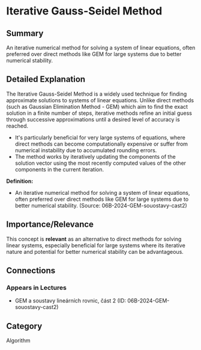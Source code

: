 # Iterative Gauss-Seidel Method

## Summary
An iterative numerical method for solving a system of linear equations, often preferred over direct methods like GEM for large systems due to better numerical stability.

## Detailed Explanation
The Iterative Gauss-Seidel Method is a widely used technique for finding approximate solutions to systems of linear equations. Unlike direct methods (such as Gaussian Elimination Method - GEM) which aim to find the exact solution in a finite number of steps, iterative methods refine an initial guess through successive approximations until a desired level of accuracy is reached.

*   It's particularly beneficial for very large systems of equations, where direct methods can become computationally expensive or suffer from numerical instability due to accumulated rounding errors.
*   The method works by iteratively updating the components of the solution vector using the most recently computed values of the other components in the current iteration.

**Definition:**
*   An iterative numerical method for solving a system of linear equations, often preferred over direct methods like GEM for large systems due to better numerical stability. (Source: 06B-2024-GEM-souostavy-cast2)

## Importance/Relevance
This concept is **relevant** as an alternative to direct methods for solving linear systems, especially beneficial for large systems where its iterative nature and potential for better numerical stability can be advantageous.

## Connections

### Appears in Lectures
*   GEM a soustavy lineárních rovnic, část 2 (ID: 06B-2024-GEM-souostavy-cast2)

## Category
Algorithm